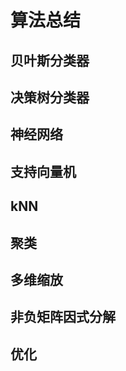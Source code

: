 # 算法总结 #

## 贝叶斯分类器 ##



## 决策树分类器 ##



## 神经网络 ##



## 支持向量机 ##



## kNN ##


## 聚类 ##


## 多维缩放 ##



## 非负矩阵因式分解 ##



## 优化 ##